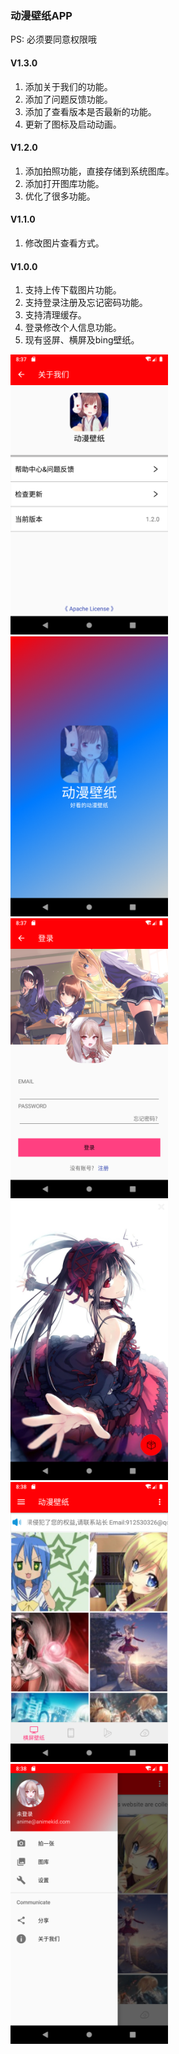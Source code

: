 ### 动漫壁纸APP
PS: 必须要同意权限哦

#### V1.3.0
1. 添加关于我们的功能。
2. 添加了问题反馈功能。
3. 添加了查看版本是否最新的功能。
4. 更新了图标及启动动画。

#### V1.2.0
1. 添加拍照功能，直接存储到系统图库。
2. 添加打开图库功能。
3. 优化了很多功能。

#### V1.1.0
1. 修改图片查看方式。

#### V1.0.0
1. 支持上传下载图片功能。
2. 支持登录注册及忘记密码功能。
3. 支持清理缓存。
4. 登录修改个人信息功能。
5. 现有竖屏、横屏及bing壁纸。

<img src="/screenshot/Screenshot_1564317425.png" alt="scrrenshot" style="max-width:100%;width: 50%;">
<img src="/screenshot/Screenshot_1564317441.png" alt="scrrenshot" style="max-width:100%;width: 50%;">
<img src="/screenshot/Screenshot_1564317451.png" alt="scrrenshot" style="max-width:100%;width: 50%;">
<img src="/screenshot/Screenshot_1564317462.png" alt="scrrenshot" style="max-width:100%;width: 50%;">
<img src="/screenshot/Screenshot_1564317482.png" alt="scrrenshot" style="max-width:100%;width: 50%;">
<img src="/screenshot/Screenshot_1564317493.png" alt="scrrenshot" style="max-width:100%;width: 50%;">

